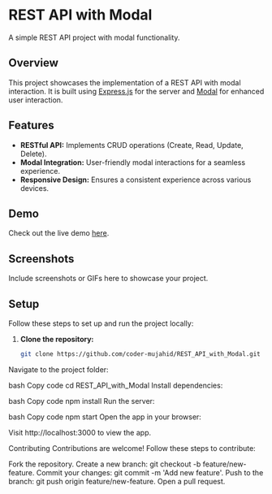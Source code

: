 # REST API with Modal

A simple REST API project with modal functionality.

## Overview

This project showcases the implementation of a REST API with modal interaction. It is built using [Express.js](https://expressjs.com/) for the server and [Modal](#) for enhanced user interaction.

## Features

- **RESTful API:** Implements CRUD operations (Create, Read, Update, Delete).
- **Modal Integration:** User-friendly modal interactions for a seamless experience.
- **Responsive Design:** Ensures a consistent experience across various devices.

## Demo

Check out the live demo [here](https://coder-mujahid.github.io/REST_API_with_Modal/).

## Screenshots

Include screenshots or GIFs here to showcase your project.

## Setup

Follow these steps to set up and run the project locally:

1. **Clone the repository:**

   ```bash
   git clone https://github.com/coder-mujahid/REST_API_with_Modal.git
Navigate to the project folder:

bash
Copy code
cd REST_API_with_Modal
Install dependencies:

bash
Copy code
npm install
Run the server:

bash
Copy code
npm start
Open the app in your browser:

Visit http://localhost:3000 to view the app.

Contributing
Contributions are welcome! Follow these steps to contribute:

Fork the repository.
Create a new branch: git checkout -b feature/new-feature.
Commit your changes: git commit -m 'Add new feature'.
Push to the branch: git push origin feature/new-feature.
Open a pull request.
